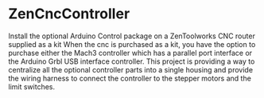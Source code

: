 # ZenCncController
Install the optional Arduino Control package on a ZenToolworks CNC router supplied as a kit 
When the cnc is purchased as a kit, you have the option to purchase either the Mach3 controller which has a parallel port interface or the Arduino Grbl USB interface controller. This project is providing a way to centralize all the optional controller parts into a single housing and provide the wiring harness to connect the controller to the stepper motors and the limit switches.
